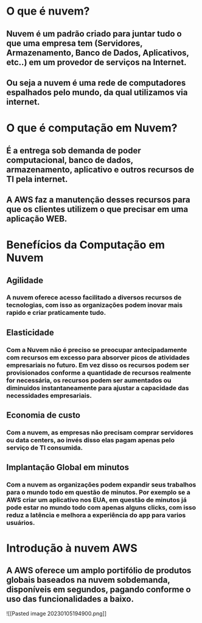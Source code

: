 # O que é nuvem?
## Nuvem é um padrão criado para juntar tudo o que uma empresa tem (Servidores,  Armazenamento, Banco de Dados, Aplicativos, etc..) em um provedor de serviços na Internet.
## Ou seja a nuvem é uma rede de computadores espalhados pelo mundo, da qual utilizamos via internet.

# O que é computação em Nuvem?
## É a entrega sob demanda de poder computacional, banco de dados, armazenamento, aplicativo e outros recursos de TI pela internet.
## A AWS faz a manutenção desses recursos para que os clientes utilizem o que precisar em uma aplicação WEB.

# Benefícios da Computação em Nuvem
## Agilidade
### A nuvem oferece acesso facilitado a diversos recursos de tecnologias, com isso as organizações podem inovar mais rapido e criar praticamente tudo.
## Elasticidade
### Com a Nuvem não é preciso se preocupar antecipadamente com recursos em excesso para absorver picos de atividades empresariais no futuro. Em vez disso os recursos podem ser provisionados conforme a quantidade de recursos realmente for necessária, os recursos podem ser aumentados ou diminuidos instantaneamente para ajustar a capacidade das necessidades empresariais.
## Economia de custo
### Com a nuvem, as empresas não precisam comprar servidores ou data centers, ao invés disso elas pagam apenas pelo serviço de TI consumida.
## Implantação Global em minutos
### Com a nuvem as organizações podem expandir seus trabalhos para o mundo todo em questão de minutos. Por exemplo se a AWS criar um aplicativo nos EUA, em questão de minutos já pode estar no mundo todo com apenas alguns clicks, com isso reduz a latência e melhora a experiência do app para varios usuários.
# Introdução à nuvem AWS
## A AWS oferece um amplo portifólio de produtos globais baseados na nuvem sobdemanda, disponíveis em segundos, pagando conforme o uso das funcionalidades a baixo.
![[Pasted image 20230105194900.png]]
